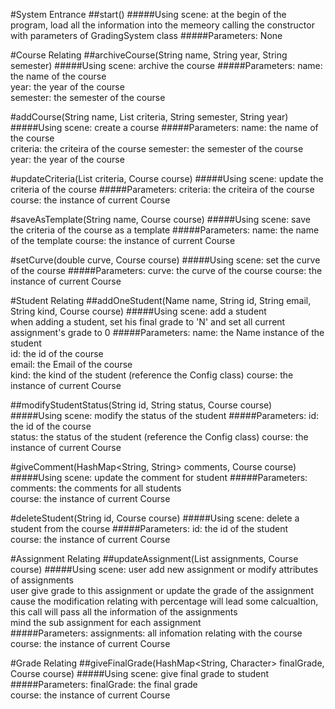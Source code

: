 #System Entrance
##start()
#####Using scene:
    at the begin of the program, load all the information into the memeory
    calling the constructor with parameters of GradingSystem class
#####Parameters:
    None


#Course Relating
##archiveCourse(String name, String year, String semester)
#####Using scene:
    archive the course
#####Parameters:
    name: the name of the course<br>
    year: the year of the course<br>
    semester: the semester of the course<br>
    
#addCourse(String name, List<Criteria> criteria, String semester, String year)
#####Using scene:
    create a course
#####Parameters:
    name: the name of the course<br>
    criteria: the criteira of the course
    semester: the semester of the course<br>
    year: the year of the course<br>

#updateCriteria(List<Criteria> criteria, Course course)
#####Using scene:
    update the criteria of the course
#####Parameters:
    criteria: the criteira of the course
    course: the instance of current Course

#saveAsTemplate(String name, Course course)
#####Using scene:
    save the criteria of the course as a template
#####Parameters:
    name: the name of the template
    course: the instance of current Course
    
#setCurve(double curve, Course course)
#####Using scene:
    set the curve of the course
#####Parameters:
    curve: the curve of the course
    course: the instance of current Course


#Student Relating
##addOneStudent(Name name, String id, String email, String kind, Course course)
#####Using scene:
    add a student<br>
    when adding a student, set his final grade to 'N' and set all current assignment's grade to 0
#####Parameters:
    name: the Name instance of the student<br>
    id: the id of the course<br>
    email: the Email of the course<br>
    kind: the kind of the student (reference the Config class)
    course: the instance of current Course
    
##modifyStudentStatus(String id, String status, Course course)
#####Using scene:
    modify the status of the student
#####Parameters:
    id: the id of the course<br>
    status: the status of the student (reference the Config class)
    course: the instance of current Course
    
#giveComment(HashMap<String, String> comments, Course course)
#####Using scene:
    update the comment for student
#####Parameters:
    comments: the comments for all students<br>
    course: the instance of current Course
    
#deleteStudent(String id, Course course)
#####Using scene:
    delete a student from the course
#####Parameters:
    id: the id of the student<br>
    course: the instance of current Course


#Assignment Relating
##updateAssignment(List<Assignment> assignments, Course course)
#####Using scene:
    user add new assignment or modify attributes of assignments<br>
    user give grade to this assignment or update the grade of the assignment<br>
    cause the modification relating with percentage will lead some calcualtion, this call will pass all the information of the assignments<br>
    mind the sub assignment for each assignment<br>
#####Parameters:
    assignments: all infomation relating with the course<br>
    course: the instance of current Course


#Grade Relating
##giveFinalGrade(HashMap<String, Character> finalGrade, Course course)
#####Using scene:
    give final grade to student
#####Parameters:
    finalGrade: the final grade<br>
    course: the instance of current Course